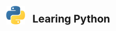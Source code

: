 <div style="width: 100%; display: flex; align-items: center; gap: 20px">
  <img src="./logos/python-logo.png" width="50px">
  <h1 style="display: inline;">Learing Python<h1>
</div>